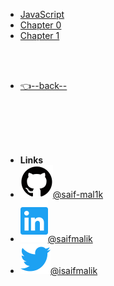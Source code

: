 - [JavaScript](/JavaScript/README.md)
- [Chapter 0](/JavaScript/chapter%200/README.md)
- [Chapter 1](/JavaScript/Chapter%201/README.md)

<br/>

<br/>


- [👈--back--](../)


<br/>

<br/>

<br/>

<br/>

- **Links**
- [![Github](../assets/img/github.svg)@saif-mal1k](https://github.com/saif-mal1k/)
- [![LinkedIn](../assets/img/linkedin.svg)@saifmalik](http://linkedin.com/in/saifmalik)
- [![Twitter](../assets/img/twitter.svg)@isaifmalik](http://twitter.com/isaifmalik)

